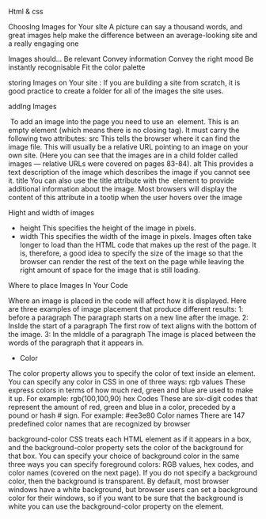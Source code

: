 Html & css 


ChoosIng Images for Your sIte
A picture can say a thousand words, and great images help make the difference between an average-looking site and a really engaging one


Images should...
Be relevant
Convey information Convey the right mood Be instantly recognisable Fit the color palette

storing Images on Your site   : If you are building a site from scratch, it is good practice to create a folder for all of the images the site uses.


addIng Images

<img>
To add an image into the page you need to use an <img> element. This is an empty element (which means there is no closing tag). It must carry the following two attributes:
src
This tells the browser where
it can find the image file. This will usually be a relative URL pointing to an image on your own site. (Here you can see that the images are in a child folder called images — relative URLs were covered on pages 83-84).
alt
This provides a text description of the image which describes the image if you cannot see it.
title
You can also use the title attribute with the <img> element to provide additional information about the image. Most browsers will display the content of this attribute in a tootip when the user hovers over the image


Hight and width of images 


* height
This specifies the height of the image in pixels.
* width
This specifies the width of the image in pixels.
Images often take longer to
load than the HTML code that makes up the rest of the page.
It is, therefore, a good idea to specify the size of the image
so that the browser can render the rest of the text on the page while leaving the right amount of space for the image that is still loading.



Where to place Images In Your Code

Where an image is placed
in the code will affect how it is displayed. Here are three examples of image placement that produce different results:
1: before a paragraph
The paragraph starts on a new line after the image.
2: InsIde the start of a paragraph
The first row of text aligns with the bottom of the image.
3: In the mIddle of a paragraph
The image is placed between the words of the paragraph that it appears in.




* Color

The color property allows you to specify the color of text inside an element. You can specify any color in CSS in one of three ways:
rgb values
These express colors in terms of how much red, green and blue are used to make it up. For example: rgb(100,100,90)
hex Codes
These are six-digit codes that represent the amount of red, green and blue in a color, preceded by a pound or hash # sign. For example: #ee3e80
Color names
There are 147 predefined color names that are recognized
by browser 


background-color
CSS treats each HTML element as if it appears in a box, and the background-color property sets the color of the background for that box.
You can specify your choice of background color in the same three ways you can specify foreground colors: RGB values, hex codes, and color names (covered on the next page).
If you do not specify a background color, then the background is transparent.
By default, most browser windows have a white background, but browser users can set a background color for their windows, so if you want
to be sure that the background is white you can use the background-color property on the <body> element.
